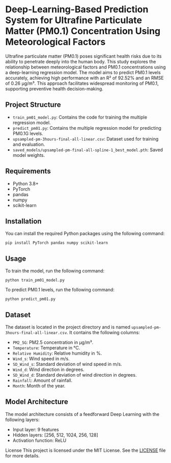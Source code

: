# Deep-Learning-Based Prediction System for Ultrafine Particulate Matter (PM0.1) Concentration Using Meteorological Factors

Ultrafine particulate matter (PM0.1) poses significant health risks due to its ability to penetrate deeply into the human body. This study explores the relationship between meteorological factors and PM0.1 concentrations using a deep-learning regression model. The model aims to predict PM0.1 levels accurately, achieving high performance with an R² of 92.52% and an RMSE of 0.26 µg/m³. This approach facilitates widespread monitoring of PM0.1, supporting preventive health decision-making.
## Project Structure

- `train_pm01_model.py`: Contains the code for training the multiple regression model.
- `predict_pm01.py`: Contains the multiple regression model for predicting PM0.1G levels.
- `upsampled-pm-3hours-final-all-linear.csv`: Dataset used for training and evaluation.
- `saved_models/upsampled-pm-final-all-spline-1_best_model.pth`: Saved model weights.

## Requirements
- Python 3.8+
- PyTorch
- pandas
- numpy
- scikit-learn

## Installation
You can install the required Python packages using the following command:

```pip install PyTorch pandas numpy scikit-learn```

## Usage

To train the model, run the following command:

```python train_pm01_model.py```

To predict PM0.1 levels, run the following command:

```python predict_pm01.py```



## Dataset
The dataset is located in the project directory and is named `upsampled-pm-3hours-final-all-linear.csv`. It contains the following columns:
- `PM2_5G`: PM2.5 concentration in µg/m³.
- `Temperature`: Temperature in °C.
- `Relative Humidity`: Relative humidity in %.
- `Wind_s`: Wind speed in m/s.
- `SD_Wind_s`: Standard deviation of wind speed in m/s.
- `Wind_d`: Wind direction in degrees.
- `SD_Wind_d`: Standard deviation of wind direction in degrees.
- `Rainfall`: Amount of rainfall.
- `Month`: Month of the year.

## Model Architecture
The model architecture consists of a feedforward Deep Learning with the following layers:
- Input layer: 9  features
- Hidden layers: [256, 512, 1024, 256, 128]
- Activation function: ReLU

License
This project is licensed under the MIT License. See the [LICENSE]() file for more details.
